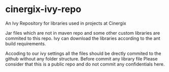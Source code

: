 # cinergix-ivy-repo
An Ivy Repository for libraries used in projects at Cinergix

Jar files which are not in maven repo and some other custom libraries are commited to this repo.
Ivy can download the libraries according to the ant build requirements.

Accoding to our ivy settings all the files should be drectly commited to the github without any folder structure.
Before commit any library file Please consider that this is a public repo and do not commit any confidentials here.
